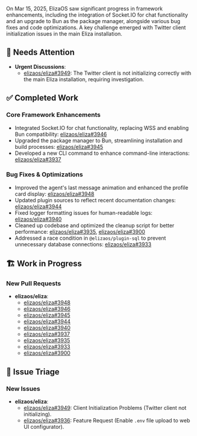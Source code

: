On Mar 15, 2025, ElizaOS saw significant progress in framework enhancements, including the integration of Socket.IO for chat functionality and an upgrade to Bun as the package manager, alongside various bug fixes and code optimizations. A key challenge emerged with Twitter client initialization issues in the main Eliza installation.

## 🚨 Needs Attention
- **Urgent Discussions**:
    - [elizaos/eliza#3949](https://github.com/elizaos/eliza/issues/3949): The Twitter client is not initializing correctly with the main Eliza installation, requiring investigation.

## ✅ Completed Work
### Core Framework Enhancements
- Integrated Socket.IO for chat functionality, replacing WSS and enabling Bun compatibility: [elizaos/eliza#3946](https://github.com/elizaos/eliza/pull/3946)
- Upgraded the package manager to Bun, streamlining installation and build processes: [elizaos/eliza#3945](https://github.com/elizaos/eliza/pull/3945)
- Developed a new CLI command to enhance command-line interactions: [elizaos/eliza#3937](https://github.com/elizaos/eliza/pull/3937)

### Bug Fixes & Optimizations
- Improved the agent's last message animation and enhanced the profile card display: [elizaos/eliza#3948](https://github.com/elizaos/eliza/pull/3948)
- Updated plugin sources to reflect recent documentation changes: [elizaos/eliza#3944](https://github.com/elizaos/eliza/pull/3944)
- Fixed logger formatting issues for human-readable logs: [elizaos/eliza#3940](https://github.com/elizaos/eliza/pull/3940)
- Cleaned up codebase and optimized the cleanup script for better performance: [elizaos/eliza#3935](https://github.com/elizaos/eliza/pull/3935), [elizaos/eliza#3900](https://github.com/elizaos/eliza/pull/3900)
- Addressed a race condition in `@elizaos/plugin-sql` to prevent unnecessary database connections: [elizaos/eliza#3933](https://github.com/elizaos/eliza/pull/3933)

## 🏗️ Work in Progress
### New Pull Requests
- **elizaos/eliza**:
    - [elizaos/eliza#3948](https://github.com/elizaos/eliza/pull/3948)
    - [elizaos/eliza#3946](https://github.com/elizaos/eliza/pull/3946)
    - [elizaos/eliza#3945](https://github.com/elizaos/eliza/pull/3945)
    - [elizaos/eliza#3944](https://github.com/elizaos/eliza/pull/3944)
    - [elizaos/eliza#3940](https://github.com/elizaos/eliza/pull/3940)
    - [elizaos/eliza#3937](https://github.com/elizaos/eliza/pull/3937)
    - [elizaos/eliza#3935](https://github.com/elizaos/eliza/pull/3935)
    - [elizaos/eliza#3933](https://github.com/elizaos/eliza/pull/3933)
    - [elizaos/eliza#3900](https://github.com/elizaos/eliza/pull/3900)

## 🐞 Issue Triage
### New Issues
- **elizaos/eliza**:
    - [elizaos/eliza#3949](https://github.com/elizaos/eliza/issues/3949): Client Initialization Problems (Twitter client not initializing).
    - [elizaos/eliza#3936](https://github.com/elizaos/eliza/issues/3936): Feature Request (Enable `.env` file upload to web UI configurator).